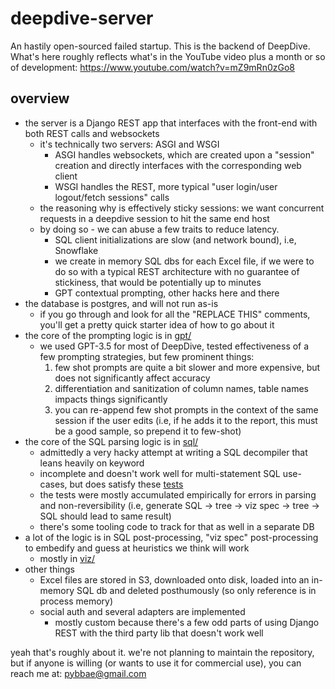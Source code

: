 # deepdive-server

An hastily open-sourced failed startup. This is the backend of DeepDive.
What's here roughly reflects what's in the YouTube video plus a month or so of development: https://www.youtube.com/watch?v=mZ9mRn0zGo8

## overview

* the server is a Django REST app that interfaces with the front-end with both REST calls and websockets
  * it's technically two servers: ASGI and WSGI
    * ASGI handles websockets, which are created upon a "session" creation and directly interfaces with the corresponding web client
    * WSGI handles the REST, more typical "user login/user logout/fetch sessions" calls
  * the reasoning why is effectively sticky sessions: we want concurrent requests in a deepdive session to hit the same end host
  * by doing so - we can abuse a few traits to reduce latency.
    * SQL client initializations are slow (and network bound), i.e, Snowflake
    * we create in memory SQL dbs for each Excel file, if we were to do so with a typical REST architecture with no guarantee of stickiness, that would be potentially up to minutes
    * GPT contextual prompting, other hacks here and there
* the database is postgres, and will not run as-is
  * if you go through and look for all the "REPLACE THIS" comments, you'll get a pretty quick starter idea of how to go about it
* the core of the prompting logic is in [gpt/](https://github.com/bkdevs/deepdive-server/tree/main/deepdive/gpt)
  * we used GPT-3.5 for most of DeepDive, tested effectiveness of a few prompting strategies, but few prominent things:
    1. few shot prompts are quite a bit slower and more expensive, but does not significantly affect accuracy
    2. differentiation and sanitization of column names, table names impacts things significantly
    3. you can re-append few shot prompts in the context of the same session if the user edits (i.e, if he adds it to the report, this must be a good sample, so prepend it to few-shot)
* the core of the SQL parsing logic is in [sql/](https://github.com/bkdevs/deepdive-server/tree/main/deepdive/sql)
  * admittedly a very hacky attempt at writing a SQL decompiler that leans heavily on keyword
  * incomplete and doesn't work well for multi-statement SQL use-cases, but does satisfy these [tests](https://github.com/bkdevs/deepdive-server/tree/main/deepdive/test/sql)
  * the tests were mostly accumulated empirically for errors in parsing and non-reversibility (i.e, generate SQL -> tree -> viz spec -> tree -> SQL should lead to same result)
  * there's some tooling code to track for that as well in a separate DB
* a lot of the logic is in SQL post-processing, "viz spec" post-processing to embedify and guess at heuristics we think will work
  * mostly in [viz/](https://github.com/bkdevs/deepdive-server/tree/main/deepdive/viz)
* other things
  * Excel files are stored in S3, downloaded onto disk, loaded into an in-memory SQL db and deleted posthumously (so only reference is in process memory)
  * social auth and several adapters are implemented
    * mostly custom because there's a few odd parts of using Django REST with the third party lib that doesn't work well


yeah that's roughly about it. 
we're not planning to maintain the repository, but if anyone is willing (or wants to use it for commercial use), you can reach me at: pybbae@gmail.com